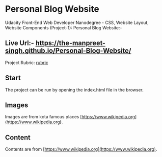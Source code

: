 # Personal Blog Website

Udacity Front-End Web Developer Nanodegree - CSS, Website Layout, Website Components (Project-1): Personal Blog Website:-

## Live Url:- https://the-manpreet-singh.github.io/Personal-Blog-Website/

Project Rubric: [rubric](https://review.udacity.com/#!/rubrics/2667/view)

## Start

The project can be run by opening the index.html file in the browser.

## Images

Images are from kota famous places [https://www.wikipedia.org](https://www.wikipedia.org).

## Content

Contents are from [https://www.wikipedia.org](https://www.wikipedia.org).
